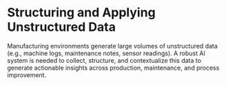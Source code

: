 # Structuring and Applying Unstructured Data
Manufacturing environments generate large volumes of unstructured data (e.g., machine logs, maintenance notes, sensor readings). A robust Al system is needed to collect, structure, and contextualize this data to generate actionable insights across production, maintenance, and process improvement.
